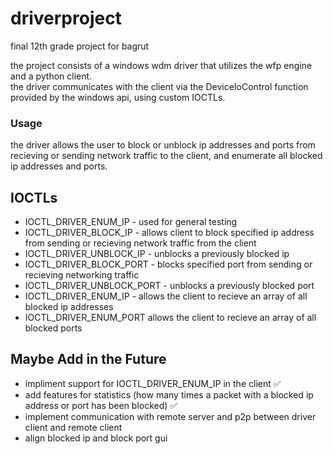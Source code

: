 # driverproject
final 12th grade project for bagrut

the project consists of a windows wdm driver that utilizes the wfp engine and a python client.\
the driver communicates with the client via the DeviceIoControl function provided by the windows api, using custom IOCTLs.

### Usage
the driver allows the user to block or unblock ip addresses and ports from recieving or sending network traffic to the client, and enumerate all blocked ip addresses and ports.

## IOCTLs
- IOCTL_DRIVER_ENUM_IP - used for general testing
- IOCTL_DRIVER_BLOCK_IP - allows client to block specified ip address from sending or recieving network traffic from the client
- IOCTL_DRIVER_UNBLOCK_IP - unblocks a previously blocked ip
- IOCTL_DRIVER_BLOCK_PORT - blocks specified port from sending or recieving networking traffic
- IOCTL_DRIVER_UNBLOCK_PORT - unblocks a previously blocked port
- IOCTL_DRIVER_ENUM_IP - allows the client to recieve an array of all blocked ip addresses
- IOCTL_DRIVER_ENUM_PORT allows the client to recieve an array of all blocked ports

## Maybe Add in the Future
- impliment support for IOCTL_DRIVER_ENUM_IP in the client ✅
- add features for statistics (how many times a packet with a blocked ip address or port has been blocked) ✅
- implement communication with remote server and p2p between driver client and remote client
- align blocked ip and block port gui
